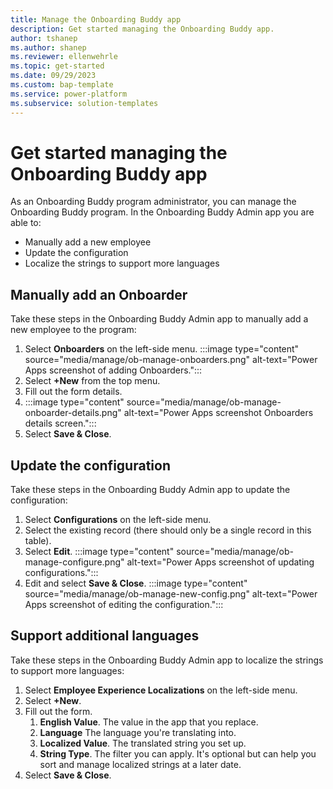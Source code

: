 ```yaml
---
title: Manage the Onboarding Buddy app
description: Get started managing the Onboarding Buddy app.
author: tshanep
ms.author: shanep
ms.reviewer: ellenwehrle
ms.topic: get-started
ms.date: 09/29/2023
ms.custom: bap-template
ms.service: power-platform
ms.subservice: solution-templates
---
```


# Get started managing the Onboarding Buddy app

As an Onboarding Buddy program administrator, you can manage the Onboarding Buddy program. In the Onboarding Buddy Admin app you are able to:

- Manually add a new employee
- Update the configuration
- Localize the strings to support more languages

## Manually add an Onboarder

Take these steps in the Onboarding Buddy Admin app to manually add a new employee to the program:

1. Select **Onboarders** on the left-side menu.
:::image type="content" source="media/manage/ob-manage-onboarders.png" alt-text="Power Apps screenshot of adding Onboarders.":::
1. Select **+New** from the top menu.
1. Fill out the form details.
1. :::image type="content" source="media/manage/ob-manage-onboarder-details.png" alt-text="Power Apps screenshot Onboarders details screen.":::
1. Select **Save & Close**.

## Update the configuration

Take these steps in the Onboarding Buddy Admin app to update the configuration:

1. Select **Configurations** on the left-side menu.
1. Select the existing record (there should only be a single record in this table).
1. Select **Edit**.
:::image type="content" source="media/manage/ob-manage-configure.png" alt-text="Power Apps screenshot of updating configurations.":::
1. Edit and select **Save & Close**.
:::image type="content" source="media/manage/ob-manage-new-config.png" alt-text="Power Apps screenshot of editing the configuration.":::

## Support additional languages

Take these steps in the Onboarding Buddy Admin app to localize the strings to support more languages:

1. Select **Employee Experience Localizations** on the left-side menu.
1. Select **+New**.
1. Fill out the form.
    1. **English Value**. The value in the app that you replace.
    1. **Language**  The language you're translating into.
    1. **Localized Value**. The translated string you set up.
    1. **String Type**. The filter you can apply. It's optional but can help you sort and manage localized strings at a later date.
1. Select **Save & Close**.
